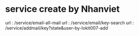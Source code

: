 # service create by Nhanviet
url : /service/email-all-mail
url : /service/email/key-search
url : /service/addmail/key?state&user-by-lokit007-add
